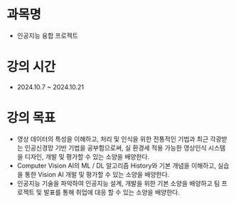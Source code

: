 # 과목명 
- 인공지능 융합 프로젝트

# 강의 시간  
- 2024.10.7 ~ 2024.10.21


# 강의 목표
- 영상 데이터의 특성을 이해하고, 처리 및 인식을 위한 전통적인 기법과 최근 각광받는 인공신경망 기반 기법을 공부함으로써, 실 환경세 적용 가능한 영상인식 시스템을 디자인, 개발 및 평가할 수 있는 소양을 배양한다.
- Computer Vision AI의 ML / DL 알고리즘 History와 기본 개념을 이해하고, 실습을 통한 Vision AI 개발 및 평가할 수 있는 소양을 배양한다.
- 인공지능 기술을 파악하여 인공지능 설계, 개발을 위한 기본 소양을 배양하고 팀 프로젝트 및 발표를 통해 취업에 대응 할 수 있는 소양을 배양한다.
